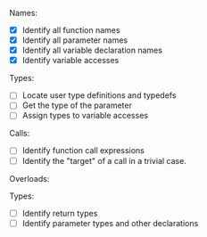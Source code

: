 Names:
- [x] Identify all function names
- [x] Identify all parameter names
- [x] Identify all variable declaration names
- [x] Identify variable accesses

Types:
- [ ] Locate user type definitions and typedefs
- [ ] Get the type of the parameter
- [ ] Assign types to variable accesses

Calls:
- [ ] Identify function call expressions
- [ ] Identify the "target" of a call in a trivial case.

Overloads:

Types:
- [ ] Identify return types
- [ ] Identify parameter types and other declarations